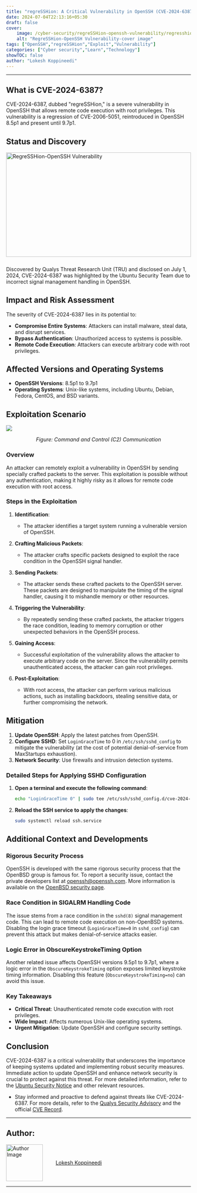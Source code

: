 ```yaml
---
title: "regreSSHion: A Critical Vulnerability in OpenSSH (CVE-2024-6387)"
date: 2024-07-04T22:13:16+05:30
draft: false
cover:
    image: /cyber-security/regreSSHion-openssh-vulnerability/regresshion-vulnerablity-1.png
    alt: "RegreSSHion-OpenSSH Vulnerability-cover image"
tags: ["OpenSSH","regreSSHion","Exploit","Vulnerability"]
categories: ["Cyber security","Learn","Technology"]
showTOC: false
author: "Lokesh Koppineedi"
---
```

***

## What is CVE-2024-6387?

CVE-2024-6387, dubbed "regreSSHion," is a severe vulnerability in OpenSSH that allows remote code execution with root privileges. This vulnerability is a regression of CVE-2006-5051, reintroduced in OpenSSH 8.5p1 and present until 9.7p1.

## Status and Discovery
<div style="position: relative;width: 100%;padding-top: 56.25%;margin-bottom: 5%">
  <img src="/cyber-security/regreSSHion-openssh-vulnerability/regresshion-vulnerablity-2.jpg" alt="RegreSSHion-OpenSSH Vulnerability" style="position:absolute;top: 0;left: 0;width: 100%;height: 100%;object-fit: cover">
</div>
Discovered by Qualys Threat Research Unit (TRU) and disclosed on July 1, 2024, CVE-2024-6387 was highlighted by the Ubuntu Security Team due to incorrect signal management handling in OpenSSH.

## Impact and Risk Assessment

The severity of CVE-2024-6387 lies in its potential to:
- **Compromise Entire Systems**: Attackers can install malware, steal data, and disrupt services.
- **Bypass Authentication**: Unauthorized access to systems is possible.
- **Remote Code Execution**: Attackers can execute arbitrary code with root privileges.

## Affected Versions and Operating Systems

- **OpenSSH Versions**: 8.5p1 to 9.7p1
- **Operating Systems**: Unix-like systems, including Ubuntu, Debian, Fedora, CentOS, and BSD variants.

## Exploitation Scenario
<img src="/cyber-security/regreSSHion-openssh-vulnerability/Command-and-Control-Communication.png">

<span ><center>_Figure: Command and Control (C2) Communication_
</center></span>

### Overview
An attacker can remotely exploit a vulnerability in OpenSSH by sending specially crafted packets to the server. This exploitation is possible without any authentication, making it highly risky as it allows for remote code execution with root access.

### Steps in the Exploitation

1. **Identification**:
    - The attacker identifies a target system running a vulnerable version of OpenSSH.

2. **Crafting Malicious Packets**:
    - The attacker crafts specific packets designed to exploit the race condition in the OpenSSH signal handler.

3. **Sending Packets**:
    - The attacker sends these crafted packets to the OpenSSH server. These packets are designed to manipulate the timing of the signal handler, causing it to mishandle memory or other resources.

4. **Triggering the Vulnerability**:
    - By repeatedly sending these crafted packets, the attacker triggers the race condition, leading to memory corruption or other unexpected behaviors in the OpenSSH process.

5. **Gaining Access**:
    - Successful exploitation of the vulnerability allows the attacker to execute arbitrary code on the server. Since the vulnerability permits unauthenticated access, the attacker can gain root privileges.

6. **Post-Exploitation**:
    - With root access, the attacker can perform various malicious actions, such as installing backdoors, stealing sensitive data, or further compromising the network.

## Mitigation

1. **Update OpenSSH**: Apply the latest patches from OpenSSH.
2. **Configure SSHD**: Set `LoginGraceTime` to 0 in `/etc/ssh/sshd_config` to mitigate the vulnerability (at the cost of potential denial-of-service from MaxStartups exhaustion).
3. **Network Security**: Use firewalls and intrusion detection systems.

### Detailed Steps for Applying SSHD Configuration

1. **Open a terminal and execute the following command**:
   ```sh
   echo "LoginGraceTime 0" | sudo tee /etc/ssh/sshd_config.d/cve-2024-6387.conf
   ```

2. **Reload the SSH service to apply the changes**:
   ```sh
   sudo systemctl reload ssh.service
   ```
## Additional Context and Developments

### Rigorous Security Process

[//]: # (OpenSSH is developed with the same rigorous security process that the OpenBSD group is famous for. To report a security issue, contact the private developers list at <openssh@openssh.com>. More information is available on the [OpenBSD security page]&#40;https://www.openbsd.org/security.html&#41;.)

OpenSSH is developed with the same rigorous security process that the OpenBSD group is famous for. To report a security issue, contact the private developers list at <openssh@openssh.com>. More information is available on the <a href="https://www.openbsd.org/security.html" target="_blank">OpenBSD security page</a>.

### Race Condition in SIGALRM Handling Code

The issue stems from a race condition in the `sshd(8)` signal management code. This can lead to remote code execution on non-OpenBSD systems. Disabling the login grace timeout (`LoginGraceTime=0` in `sshd_config`) can prevent this attack but makes denial-of-service attacks easier.

### Logic Error in ObscureKeystrokeTiming Option

Another related issue affects OpenSSH versions 9.5p1 to 9.7p1, where a logic error in the `ObscureKeystrokeTiming` option exposes limited keystroke timing information. Disabling this feature (`ObscureKeystrokeTiming=no`) can avoid this issue.

### Key Takeaways

- **Critical Threat**: Unauthenticated remote code execution with root privileges.
- **Wide Impact**: Affects numerous Unix-like operating systems.
- **Urgent Mitigation**: Update OpenSSH and configure security settings.

## Conclusion

[//]: # (CVE-2024-6387 is a critical vulnerability that underscores the importance of keeping systems updated and implementing robust security measures. Immediate action to update OpenSSH and enhance network security is crucial to protect against this threat. For more detailed information, refer to the [Ubuntu Security Notice]&#40;https://ubuntu.com/security/notices/USN-6859-1&#41; and other relevant resources.)
CVE-2024-6387 is a critical vulnerability that underscores the importance of keeping systems updated and implementing robust security measures. Immediate action to update OpenSSH and enhance network security is crucial to protect against this threat. For more detailed information, refer to the <a href="https://ubuntu.com/security/notices/USN-6859-1" target="_blank">Ubuntu Security Notice</a> and other relevant resources.

[//]: # (- Stay informed and proactive to defend against threats like CVE-2024-6387. For more details, refer to the [Qualys Security Advisory]&#40;https://www.qualys.com/2024/07/01/cve-2024-6387/regresshion.txt&#41; and the official [CVE Record]&#40;https://www.cve.org/CVERecord?id=CVE-2024-6387&#41;.)
- Stay informed and proactive to defend against threats like CVE-2024-6387. For more details, refer to the <a href="https://www.qualys.com/2024/07/01/cve-2024-6387/regresshion.txt" target="_blank">Qualys Security Advisory</a> and the official <a href="https://www.cve.org/CVERecord?id=CVE-2024-6387" target="_blank">CVE Record</a>.

---

## Author:

<div id="authorCard" style="display: flex;align-items: center">
    <img src="/authors/lokesh_koppineedi.JPG" alt="Author Image" style="float: left; width: 100px; height: 100px;margin-right: 10px">
    <a href="https://www.linkedin.com/in/k-lokesh-7716ab233/" target="_blank" style="margin-left: 5%; display: block;">Lokesh Koppineedi</a>
</div>

---